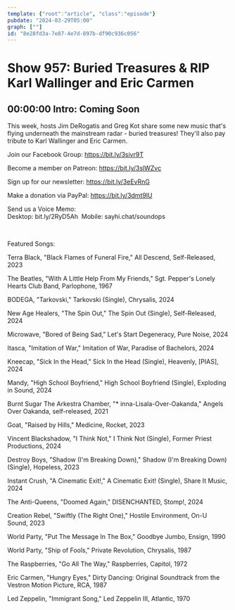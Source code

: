 ```yaml
---
template: {"root":"article", "class":"episode"}
pubdate: "2024-03-29T05:00"
graph: [""]
id: "8e28fd3a-7e87-4e7d-897b-df90c936c056"
---
```






# Show 957: Buried Treasures & RIP Karl Wallinger and Eric Carmen



## 00:00:00 Intro: Coming Soon

This week, hosts Jim DeRogatis and Greg Kot share some new music that's flying underneath the mainstream radar - buried treasures! They'll also pay tribute to Karl Wallinger and Eric Carmen.

Join our Facebook Group: https://bit.ly/3sivr9T

Become a member on Patreon: https://bit.ly/3slWZvc

Sign up for our newsletter: https://bit.ly/3eEvRnG

Make a donation via PayPal: https://bit.ly/3dmt9lU

Send us a Voice Memo: Desktop: bit.ly/2RyD5Ah  Mobile: sayhi.chat/soundops

 

Featured Songs:

Terra Black, "Black Flames of Funeral Fire," All Descend, Self-Released, 2023

The Beatles, "With A Little Help From My Friends," Sgt. Pepper's Lonely Hearts Club Band, Parlophone, 1967

BODEGA, "Tarkovski," Tarkovski (Single), Chrysalis, 2024

New Age Healers, "The Spin Out," The Spin Out (Single), Self-Released, 2024

Microwave, "Bored of Being Sad," Let's Start Degeneracy, Pure Noise, 2024

Itasca, "Imitation of War," Imitation of War, Paradise of Bachelors, 2024

Kneecap, "Sick In the Head," Sick In the Head (Single), Heavenly, [PIAS], 2024

Mandy, "High School Boyfriend," High School Boyfriend (Single), Exploding in Sound, 2024

Burnt Sugar The Arkestra Chamber, "* inna-Lisala-Over-Oakanda," Angels Over Oakanda, self-released, 2021

Goat, "Raised by Hills," Medicine, Rocket, 2023

Vincent Blackshadow, "I Think Not," I Think Not (Single), Former Priest Productions, 2024

Destroy Boys, "Shadow (I'm Breaking Down)," Shadow (I'm Breaking Down) (Single), Hopeless, 2023

Instant Crush, "A Cinematic Exit!," A Cinematic Exit! (Single), Share It Music, 2024

The Anti-Queens, "Doomed Again," DISENCHANTED, Stomp!, 2024

Creation Rebel, "Swiftly (The Right One)," Hostile Environment, On-U Sound, 2023

World Party, "Put The Message In The Box," Goodbye Jumbo, Ensign, 1990

World Party, "Ship of Fools," Private Revolution, Chrysalis, 1987

The Raspberries, "Go All The Way," Raspberries, Capitol, 1972

Eric Carmen, "Hungry Eyes," Dirty Dancing: Original Soundtrack from the Vestron Motion Picture, RCA, 1987

Led Zeppelin, "Immigrant Song," Led Zeppelin III, Atlantic, 1970